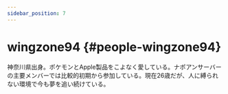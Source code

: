 ```yaml
---
sidebar_position: 7
---
```


# wingzone94 {#people-wingzone94}

神奈川県出身。ポケモンとApple製品をこよなく愛している。ナポアンサーバーの主要メンバーでは比較的初期から参加している。現在26歳だが、人に縛られない環境で今も夢を追い続けている。
